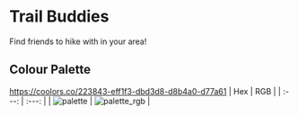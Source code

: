 # Trail Buddies
Find friends to hike with in your area!

## Colour Palette
https://coolors.co/223843-eff1f3-dbd3d8-d8b4a0-d77a61
| Hex | RGB |
| :---: | :---: |
| ![palette](https://user-images.githubusercontent.com/45036977/143998323-72b98326-13dc-43d3-84fc-ee0e71cf174e.png) | ![palette_rgb](https://user-images.githubusercontent.com/45036977/143998349-be29a15f-6846-4b33-a79d-cd8b35958412.png) |
